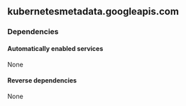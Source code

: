 ## kubernetesmetadata.googleapis.com

### Dependencies

#### Automatically enabled services

None

#### Reverse dependencies

None
